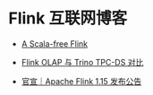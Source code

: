 # Flink 互联网博客

- [A Scala-free Flink](https://github.com/SophiaData/Bigdata_Note/blob/master/Bigdata-Framework/Bigdata-Calculation/Flink/A%20Scala-free%20Flink.md)

- [Flink OLAP 与 Trino TPC-DS 对比](https://github.com/SophiaData/Bigdata_Note/blob/master/Bigdata-Framework/Bigdata-Calculation/Flink/Flink%20OLAP%20%E4%B8%8E%20Trino%20TPC-DS%20%E5%AF%B9%E6%AF%94.md)

- [官宣｜Apache Flink 1.15 发布公告](https://mp.weixin.qq.com/s/Wza0etwPtXVm5SZ1a9kJlA)